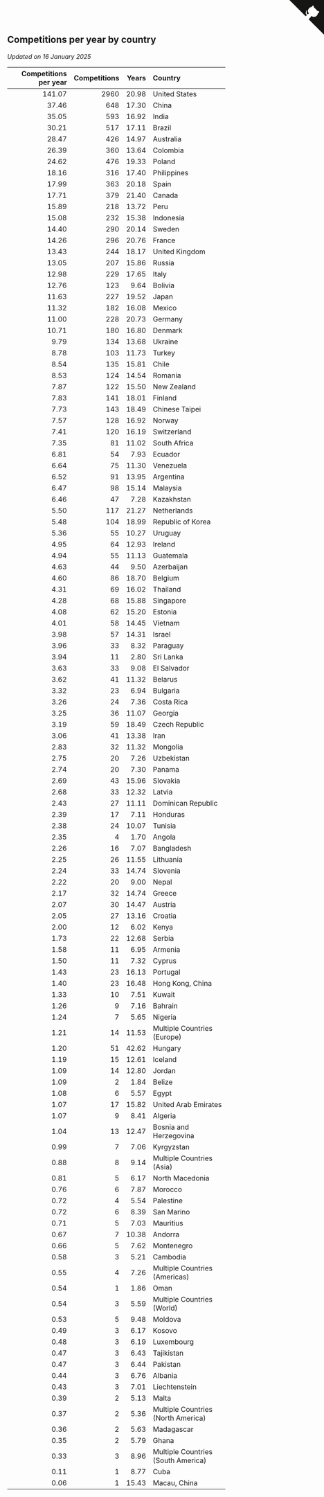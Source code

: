 ## Competitions per year by country

*Updated on 16 January 2025*

| Competitions per year | Competitions | Years | Country |
| ---: | ---: | ---: | :--- |
| 141.07 | 2960 | 20.98 | United States |
| 37.46 | 648 | 17.30 | China |
| 35.05 | 593 | 16.92 | India |
| 30.21 | 517 | 17.11 | Brazil |
| 28.47 | 426 | 14.97 | Australia |
| 26.39 | 360 | 13.64 | Colombia |
| 24.62 | 476 | 19.33 | Poland |
| 18.16 | 316 | 17.40 | Philippines |
| 17.99 | 363 | 20.18 | Spain |
| 17.71 | 379 | 21.40 | Canada |
| 15.89 | 218 | 13.72 | Peru |
| 15.08 | 232 | 15.38 | Indonesia |
| 14.40 | 290 | 20.14 | Sweden |
| 14.26 | 296 | 20.76 | France |
| 13.43 | 244 | 18.17 | United Kingdom |
| 13.05 | 207 | 15.86 | Russia |
| 12.98 | 229 | 17.65 | Italy |
| 12.76 | 123 | 9.64 | Bolivia |
| 11.63 | 227 | 19.52 | Japan |
| 11.32 | 182 | 16.08 | Mexico |
| 11.00 | 228 | 20.73 | Germany |
| 10.71 | 180 | 16.80 | Denmark |
| 9.79 | 134 | 13.68 | Ukraine |
| 8.78 | 103 | 11.73 | Turkey |
| 8.54 | 135 | 15.81 | Chile |
| 8.53 | 124 | 14.54 | Romania |
| 7.87 | 122 | 15.50 | New Zealand |
| 7.83 | 141 | 18.01 | Finland |
| 7.73 | 143 | 18.49 | Chinese Taipei |
| 7.57 | 128 | 16.92 | Norway |
| 7.41 | 120 | 16.19 | Switzerland |
| 7.35 | 81 | 11.02 | South Africa |
| 6.81 | 54 | 7.93 | Ecuador |
| 6.64 | 75 | 11.30 | Venezuela |
| 6.52 | 91 | 13.95 | Argentina |
| 6.47 | 98 | 15.14 | Malaysia |
| 6.46 | 47 | 7.28 | Kazakhstan |
| 5.50 | 117 | 21.27 | Netherlands |
| 5.48 | 104 | 18.99 | Republic of Korea |
| 5.36 | 55 | 10.27 | Uruguay |
| 4.95 | 64 | 12.93 | Ireland |
| 4.94 | 55 | 11.13 | Guatemala |
| 4.63 | 44 | 9.50 | Azerbaijan |
| 4.60 | 86 | 18.70 | Belgium |
| 4.31 | 69 | 16.02 | Thailand |
| 4.28 | 68 | 15.88 | Singapore |
| 4.08 | 62 | 15.20 | Estonia |
| 4.01 | 58 | 14.45 | Vietnam |
| 3.98 | 57 | 14.31 | Israel |
| 3.96 | 33 | 8.32 | Paraguay |
| 3.94 | 11 | 2.80 | Sri Lanka |
| 3.63 | 33 | 9.08 | El Salvador |
| 3.62 | 41 | 11.32 | Belarus |
| 3.32 | 23 | 6.94 | Bulgaria |
| 3.26 | 24 | 7.36 | Costa Rica |
| 3.25 | 36 | 11.07 | Georgia |
| 3.19 | 59 | 18.49 | Czech Republic |
| 3.06 | 41 | 13.38 | Iran |
| 2.83 | 32 | 11.32 | Mongolia |
| 2.75 | 20 | 7.26 | Uzbekistan |
| 2.74 | 20 | 7.30 | Panama |
| 2.69 | 43 | 15.96 | Slovakia |
| 2.68 | 33 | 12.32 | Latvia |
| 2.43 | 27 | 11.11 | Dominican Republic |
| 2.39 | 17 | 7.11 | Honduras |
| 2.38 | 24 | 10.07 | Tunisia |
| 2.35 | 4 | 1.70 | Angola |
| 2.26 | 16 | 7.07 | Bangladesh |
| 2.25 | 26 | 11.55 | Lithuania |
| 2.24 | 33 | 14.74 | Slovenia |
| 2.22 | 20 | 9.00 | Nepal |
| 2.17 | 32 | 14.74 | Greece |
| 2.07 | 30 | 14.47 | Austria |
| 2.05 | 27 | 13.16 | Croatia |
| 2.00 | 12 | 6.02 | Kenya |
| 1.73 | 22 | 12.68 | Serbia |
| 1.58 | 11 | 6.95 | Armenia |
| 1.50 | 11 | 7.32 | Cyprus |
| 1.43 | 23 | 16.13 | Portugal |
| 1.40 | 23 | 16.48 | Hong Kong, China |
| 1.33 | 10 | 7.51 | Kuwait |
| 1.26 | 9 | 7.16 | Bahrain |
| 1.24 | 7 | 5.65 | Nigeria |
| 1.21 | 14 | 11.53 | Multiple Countries (Europe) |
| 1.20 | 51 | 42.62 | Hungary |
| 1.19 | 15 | 12.61 | Iceland |
| 1.09 | 14 | 12.80 | Jordan |
| 1.09 | 2 | 1.84 | Belize |
| 1.08 | 6 | 5.57 | Egypt |
| 1.07 | 17 | 15.82 | United Arab Emirates |
| 1.07 | 9 | 8.41 | Algeria |
| 1.04 | 13 | 12.47 | Bosnia and Herzegovina |
| 0.99 | 7 | 7.06 | Kyrgyzstan |
| 0.88 | 8 | 9.14 | Multiple Countries (Asia) |
| 0.81 | 5 | 6.17 | North Macedonia |
| 0.76 | 6 | 7.87 | Morocco |
| 0.72 | 4 | 5.54 | Palestine |
| 0.72 | 6 | 8.39 | San Marino |
| 0.71 | 5 | 7.03 | Mauritius |
| 0.67 | 7 | 10.38 | Andorra |
| 0.66 | 5 | 7.62 | Montenegro |
| 0.58 | 3 | 5.21 | Cambodia |
| 0.55 | 4 | 7.26 | Multiple Countries (Americas) |
| 0.54 | 1 | 1.86 | Oman |
| 0.54 | 3 | 5.59 | Multiple Countries (World) |
| 0.53 | 5 | 9.48 | Moldova |
| 0.49 | 3 | 6.17 | Kosovo |
| 0.48 | 3 | 6.19 | Luxembourg |
| 0.47 | 3 | 6.43 | Tajikistan |
| 0.47 | 3 | 6.44 | Pakistan |
| 0.44 | 3 | 6.76 | Albania |
| 0.43 | 3 | 7.01 | Liechtenstein |
| 0.39 | 2 | 5.13 | Malta |
| 0.37 | 2 | 5.36 | Multiple Countries (North America) |
| 0.36 | 2 | 5.63 | Madagascar |
| 0.35 | 2 | 5.79 | Ghana |
| 0.33 | 3 | 8.96 | Multiple Countries (South America) |
| 0.11 | 1 | 8.77 | Cuba |
| 0.06 | 1 | 15.43 | Macau, China |


<a href="https://github.com/jonatanklosko/wca_statistics" class="github-corner" aria-label="View source on Github"><svg width="80" height="80" viewBox="0 0 250 250" style="fill:#151513; color:#fff; position: absolute; top: 0; border: 0; right: 0;" aria-hidden="true"><path d="M0,0 L115,115 L130,115 L142,142 L250,250 L250,0 Z"></path><path d="M128.3,109.0 C113.8,99.7 119.0,89.6 119.0,89.6 C122.0,82.7 120.5,78.6 120.5,78.6 C119.2,72.0 123.4,76.3 123.4,76.3 C127.3,80.9 125.5,87.3 125.5,87.3 C122.9,97.6 130.6,101.9 134.4,103.2" fill="currentColor" style="transform-origin: 130px 106px;" class="octo-arm"></path><path d="M115.0,115.0 C114.9,115.1 118.7,116.5 119.8,115.4 L133.7,101.6 C136.9,99.2 139.9,98.4 142.2,98.6 C133.8,88.0 127.5,74.4 143.8,58.0 C148.5,53.4 154.0,51.2 159.7,51.0 C160.3,49.4 163.2,43.6 171.4,40.1 C171.4,40.1 176.1,42.5 178.8,56.2 C183.1,58.6 187.2,61.8 190.9,65.4 C194.5,69.0 197.7,73.2 200.1,77.6 C213.8,80.2 216.3,84.9 216.3,84.9 C212.7,93.1 206.9,96.0 205.4,96.6 C205.1,102.4 203.0,107.8 198.3,112.5 C181.9,128.9 168.3,122.5 157.7,114.1 C157.9,116.9 156.7,120.9 152.7,124.9 L141.0,136.5 C139.8,137.7 141.6,141.9 141.8,141.8 Z" fill="currentColor" class="octo-body"></path></svg></a><style>.github-corner:hover .octo-arm{animation:octocat-wave 560ms ease-in-out}@keyframes octocat-wave{0%,100%{transform:rotate(0)}20%,60%{transform:rotate(-25deg)}40%,80%{transform:rotate(10deg)}}@media (max-width:500px){.github-corner:hover .octo-arm{animation:none}.github-corner .octo-arm{animation:octocat-wave 560ms ease-in-out}}</style>
